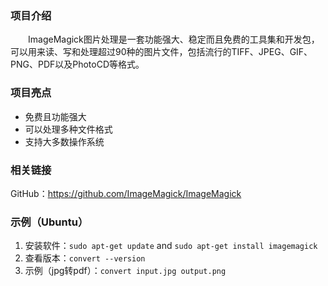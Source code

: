 ### 项目介绍
&emsp;&emsp;ImageMagick图片处理是一套功能强大、稳定而且免费的工具集和开发包，可以用来读、写和处理超过90种的图片文件，包括流行的TIFF、JPEG、GIF、 PNG、PDF以及PhotoCD等格式。

### 项目亮点
- 免费且功能强大
- 可以处理多种文件格式
- 支持大多数操作系统

### 相关链接
GitHub：https://github.com/ImageMagick/ImageMagick

### 示例（Ubuntu）
1.  安装软件：`sudo apt-get update`  and `sudo apt-get install imagemagick`
2.  查看版本：`convert --version`
3.  示例（jpg转pdf）：`convert input.jpg output.png`
